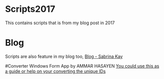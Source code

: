 # Scripts2017
This contains scripts that is from my blog post in 2017

# Blog
Scripts are also feature in my blog too, <a href="https://sabrinaksy.wordpress.com/">Blog - Sabrina Kay </a>

#Converter Windows Form App by AMMAR HASAYEN
<a href="https://blog.ahasayen.com/azure-ad-guid-azure-ad-immutableid-converter/">
You could use this as a guide or help on your converting the unique IDs
